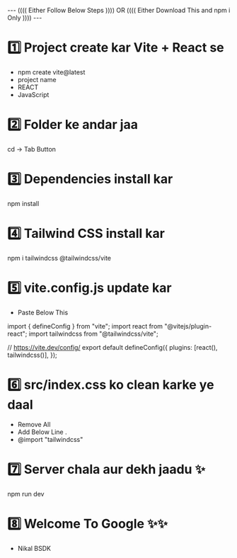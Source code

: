 --- (((( Either Follow Below Steps ))))    OR    (((( Either Download This and npm i Only )))) ---


# 1️⃣ Project create kar Vite + React se

- npm create vite@latest 
- project name
- REACT
- JavaScript






# 2️⃣ Folder ke andar jaa
cd  ->  Tab Button 





# 3️⃣ Dependencies install kar
npm install




# 4️⃣ Tailwind CSS install kar
npm i tailwindcss  @tailwindcss/vite


  

# 5️⃣ vite.config.js update kar

- Paste Below This

import { defineConfig } from "vite";
import react from "@vitejs/plugin-react";
import tailwindcss from "@tailwindcss/vite";

// https://vite.dev/config/
export default defineConfig({
  plugins: [react(), tailwindcss()],
});






# 6️⃣ src/index.css ko clean karke ye daal

- Remove All
- Add Below Line .
- @import "tailwindcss"




# 7️⃣ Server chala aur dekh jaadu ✨
npm run dev



# 8️⃣ Welcome To Google ✨✨
- Nikal BSDK 
